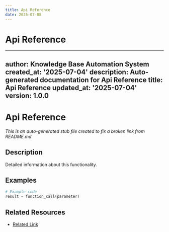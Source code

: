 ```yaml
---
title: Api Reference
date: 2025-07-08
---
```


# Api Reference

---
author: Knowledge Base Automation System
created_at: '2025-07-04'
description: Auto-generated documentation for Api Reference
title: Api Reference
updated_at: '2025-07-04'
version: 1.0.0
---

# Api Reference

*This is an auto-generated stub file created to fix a broken link from README.md.*

## Description

Detailed information about this functionality.

## Examples

```python
# Example code
result = function_call(parameter)
```

## Related Resources

- [Related Link](./related_resource.md)
